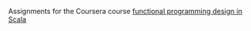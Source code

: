 Assignments for the Coursera course [functional programming design in Scala](https://www.coursera.org/learn/scala-functional-program-design/home/week/1)
